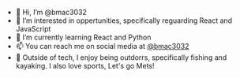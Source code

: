 - 👋 Hi, I’m @bmac3032
- 👀 I’m interested in oppertunities, specifically reguarding React and JavaScript
- 🌱 I’m currently learning React and Python
- 📫 You can reach me on social media at <a target='_blank' href='https://twitter.com/heat3032'>@bmac3032</a>
- 🛶 Outside of tech, I enjoy being outdorrs, specifically fishing and kayaking. I also love sports, Let's go Mets!
